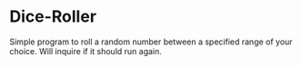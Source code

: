 # Dice-Roller

Simple program to roll a random number between a specified range of your choice. Will inquire if it should run again.
